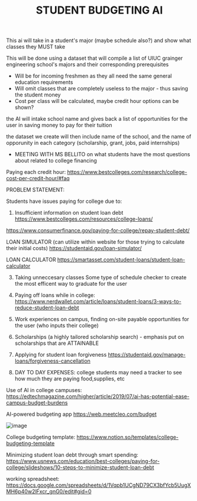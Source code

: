 <header>

# STUDENT BUDGETING AI 

</header>

This ai will take in a student's major (maybe schedule also?) and show what classes they MUST take

This will be done using a dataset that will compile a list of UIUC grainger engineering school's majors and their corresponding prerequisites

- Will be for incoming freshmen as they all need the same general education requirements
- Will omit classes that are completely useless to the major - thus saving the student money
- Cost per class will be calculated, maybe credit hour options can be shown?

the AI will intake school name and gives back a list of opportunities for the user in saving money to pay for their tuition 

the dataset we create will then include name of the school, and the name of opporunity in each category (scholarship, grant, jobs, paid internships)

- MEETING WITH MS BELLITO on what students have the most questions about related to college financing

Paying each credit hour: https://www.bestcolleges.com/research/college-cost-per-credit-hour/#faq 

PROBLEM STATEMENT:

Students have issues paying for college due to:

1. Insufficient information on student loan debt
https://www.bestcolleges.com/resources/college-loans/

https://www.consumerfinance.gov/paying-for-college/repay-student-debt/

LOAN SIMULATOR (can utilize within website for those trying to calculate their initial costs) https://studentaid.gov/loan-simulator/


LOAN CALCULATOR https://smartasset.com/student-loans/student-loan-calculator

3. Taking unneccesary classes
Some type of schedule checker to create the most efficent way to graduate for the user

4. Paying off loans while in college:
https://www.nerdwallet.com/article/loans/student-loans/3-ways-to-reduce-student-loan-debt

5. Work experiences on campus, finding on-site payable opportunities for the user (who inputs their college)
6. Scholarships (a highly tailored scholarship search) - emphasis put on scholarships that are ATTAINABLE

7. Applying for student loan forgiveness
https://studentaid.gov/manage-loans/forgiveness-cancellation

8. DAY TO DAY EXPENSES: college students may need a tracker to see how much they are paying food,supplies, etc

Use of AI in college campuses: https://edtechmagazine.com/higher/article/2019/07/ai-has-potential-ease-campus-budget-burdens

 AI-powered budgeting app https://web.meetcleo.com/budget 

![image](https://github.com/bistii1/StudentBudgetingAI/assets/142824913/e547a634-8083-4e26-b837-372dbb353d39)

College budgeting template: https://www.notion.so/templates/college-budgeting-template

Minimizing student loan debt through smart spending: https://www.usnews.com/education/best-colleges/paying-for-college/slideshows/10-steps-to-minimize-student-loan-debt

working spreadsheet: https://docs.google.com/spreadsheets/d/1Vqpb1UCgND79CX3bfYcb5UugXMH6p40w2lFxcr_gnG0/edit#gid=0 
